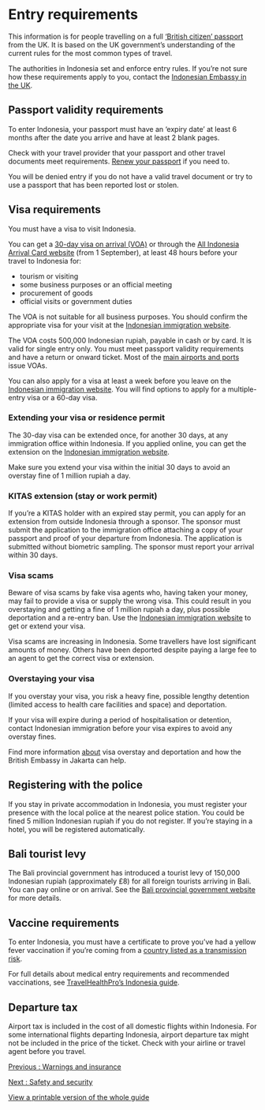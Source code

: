 # Entry requirements

This information is for people travelling on a full [‘British citizen’ passport](https://www.gov.uk/types-of-british-nationality) from the UK. It is based on the UK government’s understanding of the current rules for the most common types of travel.

The authorities in Indonesia set and enforce entry rules. If you’re not sure how these requirements apply to you, contact the [Indonesian Embassy in the UK](https://kemlu.go.id/london/en).

## Passport validity requirements

To enter Indonesia, your passport must have an ‘expiry date’ at least 6 months after the date you arrive and have at least 2 blank pages.

Check with your travel provider that your passport and other travel documents meet requirements. [Renew your passport](https://www.gov.uk/renew-adult-passport/renew) if you need to.

You will be denied entry if you do not have a valid travel document or try to use a passport that has been reported lost or stolen.

## Visa requirements

You must have a visa to visit Indonesia.

You can get a [30-day visa on arrival (VOA)](https://evisa.imigrasi.go.id/) or through the [All Indonesia Arrival Card website](https://allindonesia.imigrasi.go.id/) (from 1 September), at least 48 hours before your travel to Indonesia for:

* tourism or visiting
* some business purposes or an official meeting
* procurement of goods
* official visits or government duties

The VOA is not suitable for all business purposes. You should confirm the appropriate visa for your visit at the [Indonesian immigration website](https://www.imigrasi.go.id/wna/permohonan-visa-republik-indonesia).

The VOA costs 500,000 Indonesian rupiah, payable in cash or by card. It is valid for single entry only. You must meet passport validity requirements and have a return or onward ticket. Most of the [main airports and ports](https://kemlu.go.id/london/en/news/18631/visa-on-arrival-voa-for-foreign-travellers) issue VOAs.

You can also apply for a visa at least a week before you leave on the [Indonesian immigration website](https://evisa.imigrasi.go.id/). You will find options to apply for a multiple-entry visa or a 60-day visa.

### Extending your visa or residence permit

The 30-day visa can be extended once, for another 30 days, at any immigration office within Indonesia. If you applied online, you can get the extension on the [Indonesian immigration website](https://evisa.imigrasi.go.id/).

Make sure you extend your visa within the initial 30 days to avoid an overstay fine of 1 million rupiah a day.

### KITAS extension (stay or work permit)

If you’re a KITAS holder with an expired stay permit, you can apply for an extension from outside Indonesia through a sponsor. The sponsor must submit the application to the immigration office attaching a copy of your passport and proof of your departure from Indonesia. The application is submitted without biometric sampling. The sponsor must report your arrival within 30 days.

### Visa scams

Beware of visa scams by fake visa agents who, having taken your money, may fail to provide a visa or supply the wrong visa. This could result in you overstaying and getting a fine of 1 million rupiah a day, plus possible deportation and a re-entry ban. Use the [Indonesian immigration website](https://evisa.imigrasi.go.id/) to get or extend your visa.

Visa scams are increasing in Indonesia. Some travellers have lost significant amounts of money. Others have been deported despite paying a large fee to an agent to get the correct visa or extension.

### Overstaying your visa

If you overstay your visa, you risk a heavy fine, possible lengthy detention (limited access to health care facilities and space) and deportation.

If your visa will expire during a period of hospitalisation or detention, contact Indonesian immigration before your visa expires to avoid any overstay fines.

Find more information [about](https://www.gov.uk/guidance/indonesia-visa-overstay-and-deportation) visa overstay and deportation and how the British Embassy in Jakarta can help.

## Registering with the police

If you stay in private accommodation in Indonesia, you must register your presence with the local police at the nearest police station. You could be fined 5 million Indonesian rupiah if you do not register. If you’re staying in a hotel, you will be registered automatically.

## Bali tourist levy

The Bali provincial government has introduced a tourist levy of 150,000 Indonesian rupiah (approximately £8) for all foreign tourists arriving in Bali. You can pay online or on arrival. See the [Bali provincial government website](https://lovebali.baliprov.go.id/) for more details.

## Vaccine requirements

To enter Indonesia, you must have a certificate to prove you’ve had a yellow fever vaccination if you’re coming from a [country listed as a transmission risk](https://nathnacyfzone.org.uk/factsheet/65/countries-with-risk-of-yellow-fever-transmission).

For full details about medical entry requirements and recommended vaccinations, see [TravelHealthPro’s Indonesia guide](https://travelhealthpro.org.uk/country/106/indonesia#Vaccine_Recommendations).

## Departure tax

Airport tax is included in the cost of all domestic flights within Indonesia. For some international flights departing Indonesia, airport departure tax might not be included in the price of the ticket. Check with your airline or travel agent before you travel.

[Previous
:
Warnings and insurance](/foreign-travel-advice/indonesia)

[Next
:
Safety and security](/foreign-travel-advice/indonesia/safety-and-security)

[View a printable version of the whole guide](/foreign-travel-advice/indonesia/print)